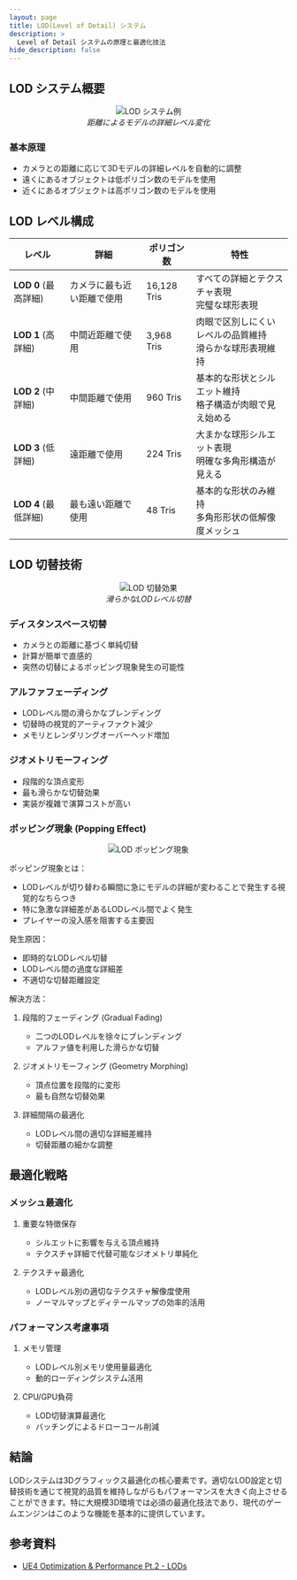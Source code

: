 ```yaml
---
layout: page
title: LOD(Level of Detail) システム
description: >
  Level of Detail システムの原理と最適化技法
hide_description: false
---
```


## LOD システム概要

<p align="center">
  <img src="{{ site.baseurl }}/assets/img/blog/gamedev/lod-system.jpg" alt="LOD システム例"><br>
  <em>距離によるモデルの詳細レベル変化</em>
</p>

### 基本原理
- カメラとの距離に応じて3Dモデルの詳細レベルを自動的に調整
- 遠くにあるオブジェクトは低ポリゴン数のモデルを使用
- 近くにあるオブジェクトは高ポリゴン数のモデルを使用

## LOD レベル構成

| レベル | 詳細 | ポリゴン数 | 特性 |
|--------|------|------------|------|
| **LOD 0** (最高詳細) | カメラに最も近い距離で使用 | 16,128 Tris | すべての詳細とテクスチャ表現<br>完璧な球形表現 |
| **LOD 1** (高詳細) | 中間近距離で使用 | 3,968 Tris | 肉眼で区別しにくいレベルの品質維持<br>滑らかな球形表現維持 |
| **LOD 2** (中詳細) | 中間距離で使用 | 960 Tris | 基本的な形状とシルエット維持<br>格子構造が肉眼で見え始める |
| **LOD 3** (低詳細) | 遠距離で使用 | 224 Tris | 大まかな球形シルエット表現<br>明確な多角形構造が見える |
| **LOD 4** (最低詳細) | 最も遠い距離で使用 | 48 Tris | 基本的な形状のみ維持<br>多角形形状の低解像度メッシュ |

## LOD 切替技術

<p align="center">
  <img src="{{ site.baseurl }}/assets/img/blog/gamedev/lod-transition.gif" alt="LOD 切替効果"><br>
  <em>滑らかなLODレベル切替</em>
</p>

### ディスタンスベース切替
- カメラとの距離に基づく単純切替
- 計算が簡単で直感的
- 突然の切替によるポッピング現象発生の可能性

### アルファフェーディング
- LODレベル間の滑らかなブレンディング
- 切替時の視覚的アーティファクト減少
- メモリとレンダリングオーバーヘッド増加

### ジオメトリモーフィング
- 段階的な頂点変形
- 最も滑らかな切替効果
- 実装が複雑で演算コストが高い

### ポッピング現象 (Popping Effect)
<p align="center">
  <img src="{{ site.baseurl }}/assets/img/blog/gamedev/lod_popping.png" alt="LOD ポッピング現象"><br>
</p>

ポッピング現象とは：
- LODレベルが切り替わる瞬間に急にモデルの詳細が変わることで発生する視覚的なちらつき
- 特に急激な詳細差があるLODレベル間でよく発生
- プレイヤーの没入感を阻害する主要因

発生原因：
- 即時的なLODレベル切替
- LODレベル間の過度な詳細差
- 不適切な切替距離設定

解決方法：
1. 段階的フェーディング (Gradual Fading)
   - 二つのLODレベルを徐々にブレンディング
   - アルファ値を利用した滑らかな切替

2. ジオメトリモーフィング (Geometry Morphing)
   - 頂点位置を段階的に変形
   - 最も自然な切替効果

3. 詳細間隔の最適化
   - LODレベル間の適切な詳細差維持
   - 切替距離の細かな調整

## 最適化戦略

### メッシュ最適化
1. 重要な特徴保存
   - シルエットに影響を与える頂点維持
   - テクスチャ詳細で代替可能なジオメトリ単純化

2. テクスチャ最適化
   - LODレベル別の適切なテクスチャ解像度使用
   - ノーマルマップとディテールマップの効率的活用

### パフォーマンス考慮事項
1. メモリ管理
   - LODレベル別メモリ使用量最適化
   - 動的ローディングシステム活用

2. CPU/GPU負荷
   - LOD切替演算最適化
   - バッチングによるドローコール削減

## 結論
LODシステムは3Dグラフィックス最適化の核心要素です。適切なLOD設定と切替技術を通じて視覚的品質を維持しながらもパフォーマンスを大きく向上させることができます。特に大規模3D環境では必須の最適化技法であり、現代のゲームエンジンはこのような機能を基本的に提供しています。

## 参考資料
- [UE4 Optimization & Performance Pt.2 - LODs](https://www.artstation.com/blogs/samslover/QwNE/ue4-optimization-performance-pt2-lods) 